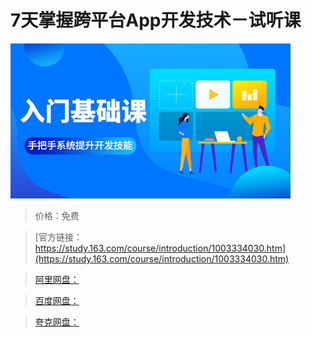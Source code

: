 # 7天掌握跨平台App开发技术－试听课

![img](../../../assets/study163/free/a17a73b028d748c190c75fb49092ee4f.jpg)

> 价格：免费

> [官方链接：https://study.163.com/course/introduction/1003334030.htm](https://study.163.com/course/introduction/1003334030.htm)

> [阿里网盘：]()

> [百度网盘：]()

> [夸克网盘：]()
